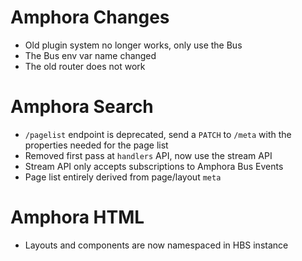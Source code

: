 # Amphora Changes
- Old plugin system no longer works, only use the Bus
- The Bus env var name changed
- The old router does not work


# Amphora Search
- `/pagelist` endpoint is deprecated, send a `PATCH` to `/meta` with the properties needed for the page list
- Removed first pass at `handlers` API, now use the stream API
- Stream API only accepts subscriptions to Amphora Bus Events
- Page list entirely derived from page/layout `meta`

# Amphora HTML
- Layouts and components are now namespaced in HBS instance
